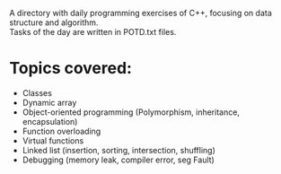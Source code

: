 A directory with daily programming exercises of C++, focusing on data structure and algorithm.  
Tasks of the day are written in POTD.txt files.  

# Topics covered:
- Classes
- Dynamic array
- Object-oriented programming (Polymorphism, inheritance, encapsulation)
- Function overloading
- Virtual functions
- Linked list (insertion, sorting, intersection, shuffling)
- Debugging (memory leak, compiler error, seg Fault)


